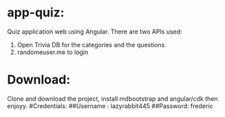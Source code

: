 # app-quiz:
Quiz application web using Angular.
There are two APIs used:
  1. Open Trivia DB for the categories and the questions.
  2. randomeuser.me to login
# Download: 
Clone and download the project, install mdbootstrap and angular/cdk then enjoyy.
#Credentials:
##Username : lazyrabbit445
##Password: frederic
